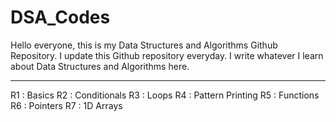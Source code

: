 # DSA_Codes
Hello everyone, this is my Data Structures and Algorithms Github Repository.
I update this Github repository everyday.
I write whatever I learn about Data Structures and Algorithms here.

---------

R1 : Basics
R2 : Conditionals
R3 : Loops
R4 : Pattern Printing
R5 : Functions
R6 : Pointers
R7 : 1D Arrays
